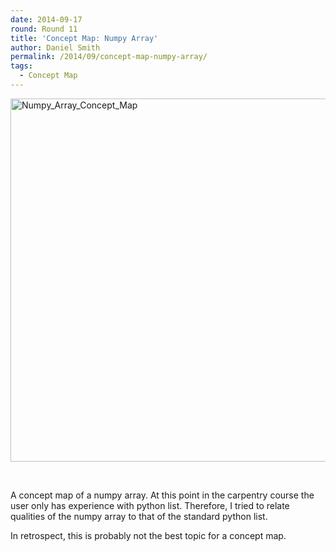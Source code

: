 ```yaml
---
date: 2014-09-17
round: Round 11
title: 'Concept Map: Numpy Array'
author: Daniel Smith
permalink: /2014/09/concept-map-numpy-array/
tags:
  - Concept Map
---
```

[<img class="alignnone size-large wp-image-8772" alt="Numpy_Array_Concept_Map" src="http://teaching.software-carpentry.org/wp-content/uploads/2014/09/Numpy_Array_Concept_Map1-1024x842.jpg" width="707" height="581" />][1]

&nbsp;

A concept map of a numpy array. At this point in the carpentry course the user only has experience with python list. Therefore, I tried to relate qualities of the numpy array to that of the standard python list.

In retrospect, this is probably not the best topic for a concept map.

 [1]: http://teaching.software-carpentry.org/wp-content/uploads/2014/09/Numpy_Array_Concept_Map1.jpg
